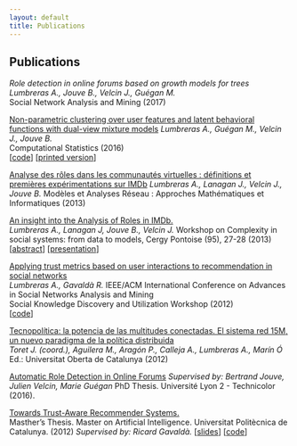 ```yaml
---
layout: default
title: Publications
---
```


## Publications

_Role detection in online forums based on growth models for trees_<br>
*Lumbreras A., Jouve B., Velcin J., Guégan M.* <br>
Social Network Analysis and Mining (2017)

[Non-parametric clustering over user features and latent behavioral functions with dual-view mixture models](https://github.com/alumbreras/Dual-DPGMM/blob/master/doc/ComputStat%20submission/dualview_clustering_camera.pdf)
*Lumbreras A., Guégan M., Velcin J., Jouve B.* <br>
Computational Statistics (2016)  
[[code](https://github.com/alumbreras/Dual-DPGMM)]
[[printed version](http://link.springer.com/article/10.1007/s00180-016-0668-0)]

[Analyse des rôles dans les communautés virtuelles : définitions et premières expérimentations sur IMDb](http://arxiv.org/ftp/arxiv/papers/1309/1309.7187.pdf)
*Lumbreras A., Lanagan J., Velcin J.,  Jouve B.*
Modèles et Analyses Réseau : Approches Mathématiques et Informatiques (2013)

[An insight into the Analysis of Roles in IMDb.](http://complexity-in-social-systems.u-cergy.fr/?page_id=326)  
*Lumbreras A., Lanagan J, Jouve B., Velcin J.*
Workshop on Complexity in social systems: from data to models, Cergy Pontoise (95), 27-28 (2013)
[[abstract](http://albertolumbreras.net/files/Lumbreras_et_al_2013_1.pdf)] [[presentation](http://albertolumbreras.net/files/Lumbreras_et_al_2013_1_slides.pdf)]

[Applying trust metrics based on user interactions to recommendation in social networks](http://albertolumbreras.net/files/Lumbreras_Gavalda_ASONAM_2012_extversion.pdf)  
*Lumbreras A., Gavaldà R.*
IEEE/ACM International Conference on Advances in Social Networks Analysis and Mining   
Social Knowledge Discovery and Utilization Workshop  (2012)  
[[code](https://bitbucket.org/alumbreras/trust-aware-recommender-system-for-tweets/)]

[Tecnopolítica: la potencia de las multitudes conectadas. El sistema red 15M, un nuevo paradigma de la política distribuida](http://tecnopolitica.net/sites/default/files/1878-5799-3-PB%20%282%29.pdf)  
*Toret J. (coord.), Aguilera M., Aragón P., Calleja A., Lumbreras A., Marín Ó*
Ed.: Universitat Oberta de Catalunya (2012)  

[Automatic Role Detection in Online Forums](https://tel.archives-ouvertes.fr/tel-01439342/)
*Supervised by: Bertrand Jouve, Julien Velcin, Marie Guégan*
PhD Thesis. Université Lyon 2 - Technicolor (2016).

[Towards Trust-Aware Recommender Systems.](http://albertolumbreras.net/files/Lumbreras_MasterThesis.pdf)  
Masther’s Thesis. Master on Artificial Intelligence. Universitat Politècnica de Catalunya. (2012)
*Supervised by: Ricard Gavaldà.*
[[slides](http://www.slideshare.net/anarcaster/towards-trustaware-recommender-systems)] [[code](https://bitbucket.org/alumbreras/trust-aware-recommender-system-for-tweets)]
